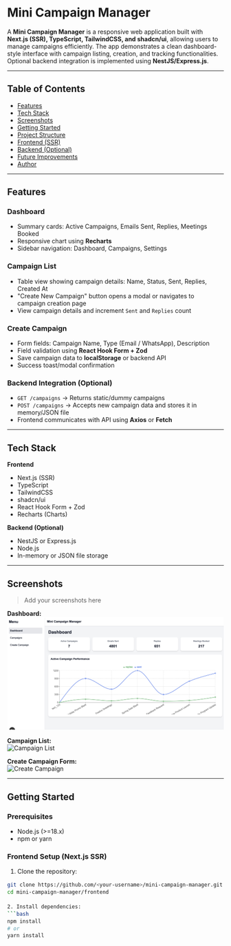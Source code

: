 # Mini Campaign Manager

A **Mini Campaign Manager** is a responsive web application built with **Next.js (SSR), TypeScript, TailwindCSS, and shadcn/ui**, allowing users to manage campaigns efficiently. The app demonstrates a clean dashboard-style interface with campaign listing, creation, and tracking functionalities. Optional backend integration is implemented using **NestJS/Express.js**.

---

## Table of Contents

- [Features](#features)  
- [Tech Stack](#tech-stack)  
- [Screenshots](#screenshots)  
- [Getting Started](#getting-started)  
- [Project Structure](#project-structure)  
- [Frontend (SSR)](#frontend-ssr)  
- [Backend (Optional)](#backend-optional)  
- [Future Improvements](#future-improvements)  
- [Author](#author)  

---

## Features

### Dashboard
- Summary cards: Active Campaigns, Emails Sent, Replies, Meetings Booked  
- Responsive chart using **Recharts**  
- Sidebar navigation: Dashboard, Campaigns, Settings  

### Campaign List
- Table view showing campaign details: Name, Status, Sent, Replies, Created At  
- "Create New Campaign" button opens a modal or navigates to campaign creation page  
- View campaign details and increment `Sent` and `Replies` count  

### Create Campaign
- Form fields: Campaign Name, Type (Email / WhatsApp), Description  
- Field validation using **React Hook Form + Zod**  
- Save campaign data to **localStorage** or backend API  
- Success toast/modal confirmation  

### Backend Integration (Optional)
- `GET /campaigns` → Returns static/dummy campaigns  
- `POST /campaigns` → Accepts new campaign data and stores it in memory/JSON file  
- Frontend communicates with API using **Axios** or **Fetch**  

---

## Tech Stack

**Frontend**  
- Next.js (SSR)  
- TypeScript  
- TailwindCSS  
- shadcn/ui  
- React Hook Form + Zod  
- Recharts (Charts)  

**Backend (Optional)**  
- NestJS or Express.js  
- Node.js  
- In-memory or JSON file storage  

---

## Screenshots

> Add your screenshots here  

**Dashboard:**  
![Dashboard](screenshots/dashboard.png)  

**Campaign List:**  
![Campaign List](screenshots/campaign-list.png)  

**Create Campaign Form:**  
![Create Campaign](screenshots/create-campaign.png)  

---

## Getting Started

### Prerequisites
- Node.js (>=18.x)  
- npm or yarn  

### Frontend Setup (Next.js SSR)
1. Clone the repository:
```bash
git clone https://github.com/<your-username>/mini-campaign-manager.git
cd mini-campaign-manager/frontend

2. Install dependencies:
```bash
npm install
# or
yarn install
